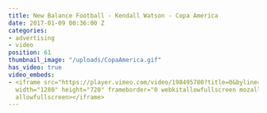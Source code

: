 ```yaml
---
title: New Balance Football - Kendall Watson - Copa America
date: 2017-01-09 00:36:00 Z
categories:
- advertising
- video
position: 61
thumbnail_image: "/uploads/CopaAmerica.gif"
has_video: true
video_embeds:
- <iframe src="https://player.vimeo.com/video/198495780?title=0&byline=0&portrait=0"
  width="1280" height="720" frameborder="0 webkitallowfullscreen mozallowfullscreen
  allowfullscreen></iframe>
---
```


